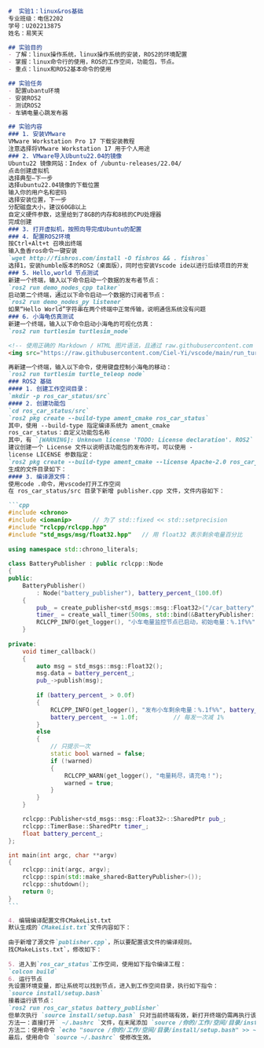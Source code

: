 ````markdown name=README.md url=https://github.com/Ciel-Yi/vscode/blob/bde71c5e79f0a8381667ff84926de13348172735/README.md
#  实验1：linux&ros基础
专业班级：电信2202  
学号：U202213875  
姓名：易笑天  

## 实验目的
- 了解：linux操作系统，linux操作系统的安装，ROS2的环境配置  
- 掌握：linux命令行的使用，ROS的工作空间，功能包，节点。  
- 重点：linux和ROS2基本命令的使用

## 实验任务
- 配置ubantu环境
- 安装ROS2
- 测试ROS2
- 车辆电量心跳发布器

## 实验内容
### 1. 安装VMware 
VMware Workstation Pro 17 下载安装教程 
注意选择将VMware Workstation 17 用于个人用途 
### 2. VMware导入Ubuntu22.04的镜像 
Ubuntu22 镜像网站：Index of /ubuntu-releases/22.04/   
点击创建虚拟机   
选择典型—下一步   
选择ubuntu22.04镜像的下载位置   
输入你的用户名和密码   
选择安装位置，下一步  
分配磁盘大小，建议60GB以上   
自定义硬件参数，这里给到了8GB的内存和8核的CPU处理器 
完成创建 
### 3. 打开虚拟机，按照向导完成Ubuntu的配置 
### 4. 配置ROS2环境 
按Ctrl+Alt+t 召唤出终端   
输入鱼香ros命令一键安装   
`wget http://fishros.com/install -O fishros && . fishros`  
选择1，安装humble版本的ROS2（桌面版），同时也安装Vscode ide以进行后续项目的开发 
### 5. Hello,world 节点测试 
新建一个终端，输入以下命令启动一个数据的发布者节点：   
`ros2 run demo_nodes_cpp talker`   
启动第二个终端，通过以下命令启动一个数据的订阅者节点：   
`ros2 run demo_nodes_py listener`   
如果“Hello World”字符串在两个终端中正常传输，说明通信系统没有问题   
### 6. 小海龟仿真测试 
新建一个终端，输入以下命令启动小海龟的可视化仿真：   
`ros2 run turtlesim turtlesim_node`  

<!-- 使用正确的 Markdown / HTML 图片语法，且通过 raw.githubusercontent.com 获取原始图片以确保在 README 中正确显示 -->
<img src="https://raw.githubusercontent.com/Ciel-Yi/vscode/main/run_turtle.png" width="50%" alt="turtle.png" /> 

再新建一个终端，输入以下命令，使用键盘控制小海龟的移动：  
`ros2 run turtlesim turtle_teleop node`
### ROS2 基础 
#### 1. 创建工作空间目录： 
`mkdir -p ros_car_status/src`
#### 2. 创建功能包 
`cd ros_car_status/src`   
`ros2 pkg create --build-type ament_cmake ros_car_status`   
其中，使用 --build-type 指定编译系统为 ament_cmake   
ros_car_status：自定义功能包名称   
其中，有 `[WARNING]: Unknown license 'TODO: License declaration'. ROS2`  
建议创建一个 License 文件以说明该功能包的发布许可。可以使用 -  
license LICENSE 参数指定： 
`ros2 pkg create --build-type ament_cmake --license Apache-2.0 ros_car_status`   
生成的文件目录如下：   
#### 3. 编译源文件： 
使用code .命令，用vscode打开工作空间 
在 ros_car_status/src 目录下新增 publisher.cpp 文件，文件内容如下：  

```cpp
#include <chrono> 
#include <iomanip>      // 为了 std::fixed << std::setprecision 
#include "rclcpp/rclcpp.hpp" 
#include "std_msgs/msg/float32.hpp"   // 用 float32 表示剩余电量百分比 
 
using namespace std::chrono_literals; 
 
class BatteryPublisher : public rclcpp::Node 
{ 
public: 
    BatteryPublisher() 
        : Node("battery_publisher"), battery_percent_(100.0f) 
    { 
        pub_ = create_publisher<std_msgs::msg::Float32>("/car_battery", 10); 
        timer_ = create_wall_timer(500ms, std::bind(&BatteryPublisher::timer_callback, this)); 
        RCLCPP_INFO(get_logger(), "小车电量监控节点已启动，初始电量：%.1f%%", battery_percent_); 
    } 
 
private: 
    void timer_callback() 
    { 
        auto msg = std_msgs::msg::Float32(); 
        msg.data = battery_percent_; 
        pub_->publish(msg); 
 
        if (battery_percent_ > 0.0f) 
        { 
            RCLCPP_INFO(get_logger(), "发布小车剩余电量：%.1f%%", battery_percent_); 
            battery_percent_ -= 1.0f;          // 每发一次减 1% 
        } 
        else 
        { 
            // 只提示一次 
            static bool warned = false; 
            if (!warned) 
            { 
                RCLCPP_WARN(get_logger(), "电量耗尽，请充电！"); 
                warned = true; 
            } 
        } 
    } 

    rclcpp::Publisher<std_msgs::msg::Float32>::SharedPtr pub_; 
    rclcpp::TimerBase::SharedPtr timer_; 
    float battery_percent_; 
}; 

int main(int argc, char **argv) 
{ 
    rclcpp::init(argc, argv); 
    rclcpp::spin(std::make_shared<BatteryPublisher>()); 
    rclcpp::shutdown(); 
    return 0; 
}
```

4. 编辑编译配置文件CMakeList.txt 
默认生成的`CMakeList.txt`文件内容如下： 
 
由于新增了源文件`publisher.cpp`，所以要配置该文件的编译规则。 
找CMakeLists.txt`，修改如下： 
 
5. 进入到`ros_car_status`工作空间，使用如下指令编译工程： 
`colcon build` 
6. 运行节点 
先设置环境变量，即让系统可以找到节点，进入到工作空间目录，执行如下指令： 
`source install/setup.bash` 
接着运行该节点： 
`ros2 run ros_car_status battery_publisher`    
但单次执行 `source install/setup.bash` 只对当前终端有效，新打开终端仍需再执行该命令，为了避免每次执行，可以把该命令加到当前用户的 .bashrc 文件中，该文件在用户的 `home `目录下。   
方法一：直接打开` ~/.bashrc `文件，在末尾添加 `source /你的/工作/空间/目录/install/setup.bash `，保存。   
方法二：使用命令 `echo "source /你的/工作/空间/目录/install/setup.bash" >> ~/.bashrc`   
最后，使用命令 `source ~/.bashrc` 使修改生效。  
````
